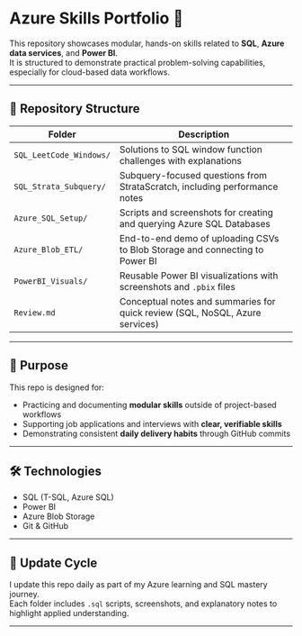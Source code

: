 # Azure Skills Portfolio 🚀

This repository showcases modular, hands-on skills related to **SQL**, **Azure data services**, and **Power BI**.  
It is structured to demonstrate practical problem-solving capabilities, especially for cloud-based data workflows.

---

## 📁 Repository Structure

| Folder | Description |
|--------|-------------|
| `SQL_LeetCode_Windows/` | Solutions to SQL window function challenges with explanations |
| `SQL_Strata_Subquery/` | Subquery-focused questions from StrataScratch, including performance notes |
| `Azure_SQL_Setup/` | Scripts and screenshots for creating and querying Azure SQL Databases |
| `Azure_Blob_ETL/` | End-to-end demo of uploading CSVs to Blob Storage and connecting to Power BI |
| `PowerBI_Visuals/` | Reusable Power BI visualizations with screenshots and `.pbix` files |
| `Review.md` | Conceptual notes and summaries for quick review (SQL, NoSQL, Azure services) |

---

## 🧠 Purpose

This repo is designed for:
- Practicing and documenting **modular skills** outside of project-based workflows
- Supporting job applications and interviews with **clear, verifiable skills**
- Demonstrating consistent **daily delivery habits** through GitHub commits

---

## 🛠️ Technologies

- SQL (T-SQL, Azure SQL)
- Power BI
- Azure Blob Storage
- Git & GitHub

---

## 🔄 Update Cycle

I update this repo daily as part of my Azure learning and SQL mastery journey.  
Each folder includes `.sql` scripts, screenshots, and explanatory notes to highlight applied understanding.

---
